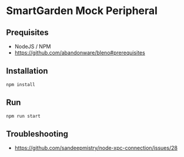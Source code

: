# SmartGarden Mock Peripheral

## Prequisites
- NodeJS / NPM
- https://github.com/abandonware/bleno#prerequisites

## Installation

```
npm install
```

## Run

```
npm run start
```

## Troubleshooting
- https://github.com/sandeepmistry/node-xpc-connection/issues/28
